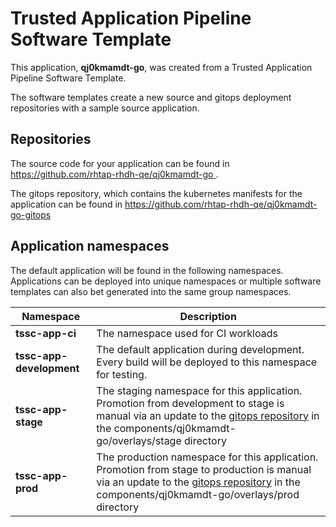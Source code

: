 # Trusted Application Pipeline Software Template

This application, **qj0kmamdt-go**, was created from a Trusted Application Pipeline Software Template.

The software templates create a new source and gitops deployment repositories with a sample source application. 

## Repositories

The source code for your application can be found in [https://github.com/rhtap-rhdh-qe/qj0kmamdt-go ](https://github.com/rhtap-rhdh-qe/qj0kmamdt-go ).
 
The gitops repository, which contains the kubernetes manifests for the application can be found in 
[https://github.com/rhtap-rhdh-qe/qj0kmamdt-go-gitops ](https://github.com/rhtap-rhdh-qe/qj0kmamdt-go-gitops ) 

## Application namespaces 

The default application will be found in the following namespaces. Applications can be deployed into unique namespaces or multiple software templates can also bet generated into the same group namespaces.  

|  Namespace   |  Description   |  
| -------- | -------- |
| **tssc-app-ci** | The namespace used for CI workloads |
| **tssc-app-development** | The default application during development. Every build will be deployed to this namespace for testing. |
| **tssc-app-stage** | The staging namespace for this application. Promotion from development to stage is manual via an update to the [gitops repository](https://github.com/rhtap-rhdh-qe/qj0kmamdt-go-gitops ) in the components/qj0kmamdt-go/overlays/stage directory |
| **tssc-app-prod** | The production namespace for this application. Promotion from stage to production is manual via an update to the [gitops repository](https://github.com/rhtap-rhdh-qe/qj0kmamdt-go-gitops ) in the components/qj0kmamdt-go/overlays/prod directory |